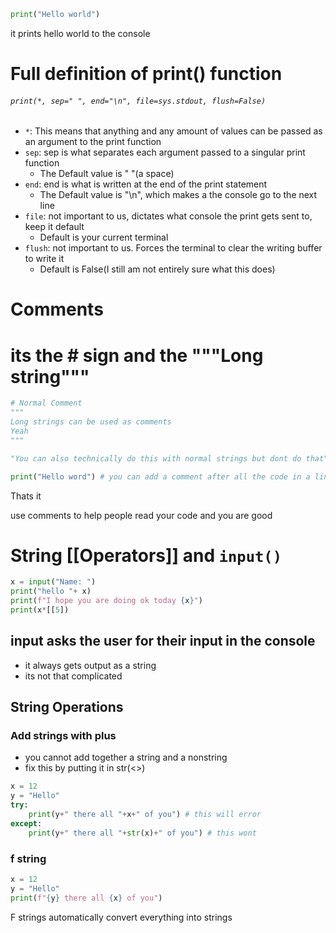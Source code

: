 ```python
print("Hello world")
```
it prints hello world to the console

# Full definition of print() function

###### `print(*, sep=" ", end="\n", file=sys.stdout, flush=False)`

- `*`: This means that anything and any amount of values can be passed as an argument to the print function
- `sep`: sep is what separates each argument passed to a singular print function
	- The Default value is " "(a space)
- `end`: end is what is written at the end of the print statement
	- The Default value is "\n", which makes a the console go to the next line
- `file`: not important to us, dictates what console the print gets sent to, keep it default
	- Default is your current terminal
- `flush`: not important to us. Forces the terminal to clear the writing buffer to write it
	- Default is False(I still am not entirely sure what this does)

# Comments

# its the # sign and the """Long string"""
```python
# Normal Comment
"""
Long strings can be used as comments
Yeah
"""

"You can also technically do this with normal strings but dont do that"

print("Hello word") # you can add a comment after all the code in a line
```

Thats it 

use comments to help people read your code and you are good


# String [[Operators]] and `input()`
```python
x = input("Name: ")
print("hello "+ x)
print(f"I hope you are doing ok today {x}")
print(x*[[5])
```
## input asks the user for their input in the console
- it always gets output as a string
- its not that complicated
## String Operations
### Add strings with plus
- you cannot add together a string and a nonstring
- fix this by putting it in str(<>)
```python
x = 12
y = "Hello"
try:
	print(y+" there all "+x+" of you") # this will error
except:
	print(y+" there all "+str(x)+" of you") # this wont
```
### f string
```python
x = 12
y = "Hello"
print(f"{y} there all {x} of you")
```
F strings automatically convert everything into strings